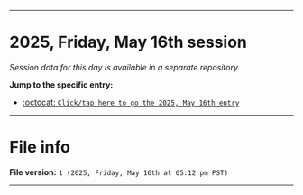 
***

# 2025, Friday, May 16th session

_Session data for this day is available in a separate repository._

**Jump to the specific entry:**

- [:octocat: `Click/tap here to go the 2025, May 16th entry`](https://github.com/seanpm2001/SeansLifeArchive_Images_TinyTower_Y2025/tree/SeansLifeArchive_Images_TinyTower_Y2025_Main-dev/2025/05_May/16/)

***

# File info

**File version:** `1 (2025, Friday, May 16th at 05:12 pm PST)`

***
